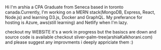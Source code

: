 Hi I'm arshia a CPA Graduate from Seneca based in toronto canada.Currently, I'm working on a MERN stack(MongoDB, Express, React, Node.js) and learning D3.js, Docker and GraphQL. My preferance for hosting is Azure, aws(still learning) and Netlify when I'm lazy.

checkout my WEBSITE it's a work in progress but the basiscs are down and source code is available checkout sliver-palm-tree(arshiaKalkhorani.com) and please suggest any improvments i deeply appriciate them :)



<!--
**arshiaKalkho/arshiaKalkho** is a ✨ _special_ ✨ repository because its `README.md` (this file) appears on your GitHub profile.

Here are some ideas to get you started:

- 🔭 I’m currently working on ...
- 🌱 I’m currently learning ...
- 👯 I’m looking to collaborate on ...
- 🤔 I’m looking for help with ...
- 💬 Ask me about ...
- 📫 How to reach me: ...
- 😄 Pronouns: ...
- ⚡ Fun fact: ...
-->
